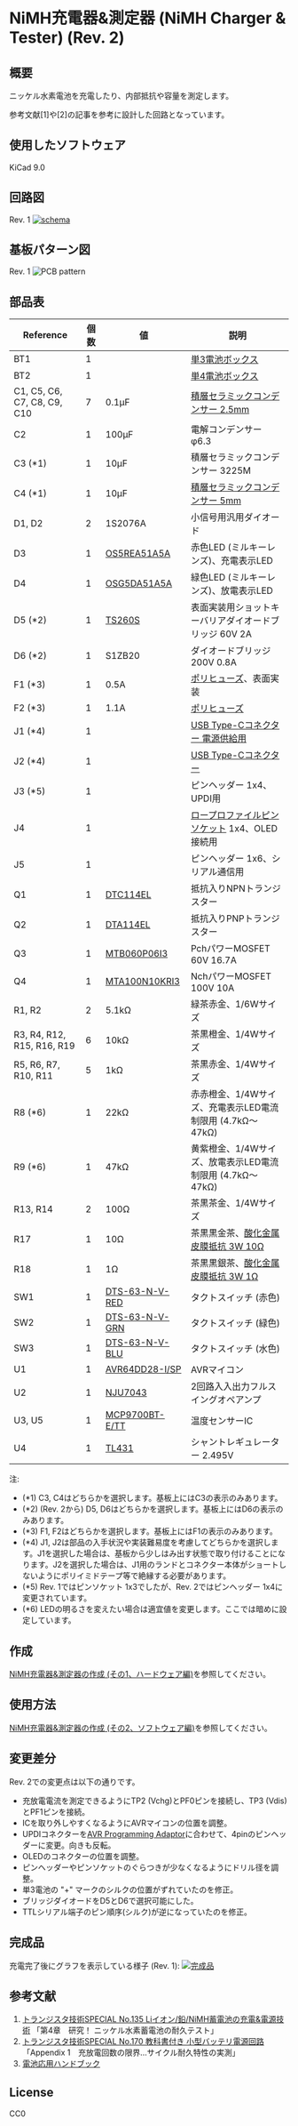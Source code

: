 # NiMH充電器&測定器 (NiMH Charger & Tester) (Rev. 2)

## 概要

ニッケル水素電池を充電したり、内部抵抗や容量を測定します。

参考文献\[1\]や\[2\]の記事を参考に設計した回路となっています。


## 使用したソフトウェア

KiCad 9.0


## 回路図

Rev. 1
[![schema](https://raw.githubusercontent.com/k-takata/PCB_NiMH_Charger_Tester/master/images/schema.png)](https://raw.githubusercontent.com/k-takata/PCB_NiMH_Charger_Tester/master/images/schema.pdf)


## 基板パターン図

Rev. 1
![PCB pattern](https://raw.githubusercontent.com/k-takata/PCB_NiMH_Charger_Tester/master/images/pcb-pattern.png)


## 部品表

| Reference                 |個数|値    | 説明 |
|---------------------------|----|------|------|
|BT1                        |   1|      |[単3電池ボックス](https://akizukidenshi.com/catalog/g/g100308/)|
|BT2                        |   1|      |[単4電池ボックス](https://akizukidenshi.com/catalog/g/g102670/)|
|C1, C5, C6, C7, C8, C9, C10|   7|0.1μF|[積層セラミックコンデンサー 2.5mm](https://akizukidenshi.com/catalog/g/g113582/)|
|C2                         |   1|100μF|電解コンデンサー φ6.3|
|C3 (\*1)                   |   1| 10μF|積層セラミックコンデンサー 3225M|
|C4 (\*1)                   |   1| 10μF|[積層セラミックコンデンサー 5mm](https://akizukidenshi.com/catalog/g/g103095/)|
|D1, D2                     |   2|1S2076A|小信号用汎用ダイオード|
|D3                         |   1|[OS5REA51A5A](https://akizukidenshi.com/catalog/g/g114209/)|赤色LED (ミルキーレンズ)、充電表示LED|
|D4                         |   1|[OSG5DA51A5A](https://akizukidenshi.com/catalog/g/g114207/)|緑色LED (ミルキーレンズ)、放電表示LED|
|D5 (\*2)                   |   1|[TS260S](https://akizukidenshi.com/catalog/g/g115166/)|表面実装用ショットキーバリアダイオードブリッジ 60V 2A|
|D6 (\*2)                   |   1|S1ZB20|ダイオードブリッジ 200V 0.8A|
|F1 (\*3)                   |   1|  0.5A|[ポリヒューズ](https://akizukidenshi.com/catalog/g/g115300/)、表面実装|
|F2 (\*3)                   |   1|  1.1A|[ポリヒューズ](https://akizukidenshi.com/catalog/g/g100507/)|
|J1 (\*4)                   |   1|      |[USB Type-Cコネクター 電源供給用](https://akizukidenshi.com/catalog/g/g116438/)|
|J2 (\*4)                   |   1|      |[USB Type-Cコネクター](https://akizukidenshi.com/catalog/g/g114356/)|
|J3 (\*5)                   |   1|      |ピンヘッダー 1x4、UPDI用|
|J4                         |   1|      |[ロープロファイルピンソケット](https://akizukidenshi.com/catalog/g/g100661/) 1x4、OLED接続用|
|J5                         |   1|      |ピンヘッダー 1x6、シリアル通信用|
|Q1                         |   1|[DTC114EL](https://akizukidenshi.com/catalog/g/g112467/)|抵抗入りNPNトランジスター|
|Q2                         |   1|[DTA114EL](https://akizukidenshi.com/catalog/g/g112464/)|抵抗入りPNPトランジスター|
|Q3                         |   1|[MTB060P06I3](https://akizukidenshi.com/catalog/g/g116095/)|PchパワーMOSFET 60V 16.7A|
|Q4                         |   1|[MTA100N10KRI3](https://akizukidenshi.com/catalog/g/g115847/)|NchパワーMOSFET 100V 10A|
|R1, R2                     |   2|5.1kΩ|緑茶赤金、1/6Wサイズ|
|R3, R4, R12, R15, R16, R19 |   6| 10kΩ|茶黒橙金、1/4Wサイズ|
|R5, R6, R7, R10, R11       |   5|  1kΩ|茶黒赤金、1/4Wサイズ|
|R8 (\*6)                   |   1| 22kΩ|赤赤橙金、1/4Wサイズ、充電表示LED電流制限用 (4.7kΩ～47kΩ)|
|R9 (\*6)                   |   1| 47kΩ|黄紫橙金、1/4Wサイズ、放電表示LED電流制限用 (4.7kΩ～47kΩ)|
|R13, R14                   |   2| 100Ω|茶黒茶金、1/4Wサイズ|
|R17                        |   1|  10Ω|茶黒黒金茶、[酸化金属皮膜抵抗 3W 10Ω](https://akizukidenshi.com/catalog/g/g111015/)|
|R18                        |   1|   1Ω|茶黒黒銀茶、[酸化金属皮膜抵抗 3W 1Ω](https://akizukidenshi.com/catalog/g/g111013/)|
|SW1                        |   1|[DTS-63-N-V-RED](https://akizukidenshi.com/catalog/g/g103646/)|タクトスイッチ (赤色)|
|SW2                        |   1|[DTS-63-N-V-GRN](https://akizukidenshi.com/catalog/g/g103651/)|タクトスイッチ (緑色)|
|SW3                        |   1|[DTS-63-N-V-BLU](https://akizukidenshi.com/catalog/g/g103649/)|タクトスイッチ (水色)|
|U1                         |   1|[AVR64DD28-I/SP](https://akizukidenshi.com/catalog/g/g118314/)|AVRマイコン|
|U2                         |   1|[NJU7043](https://akizukidenshi.com/catalog/g/g106840/)|2回路入入出力フルスイングオペアンプ|
|U3, U5                     |   1|[MCP9700BT-E/TT](https://akizukidenshi.com/catalog/g/g130948/)|温度センサーIC|
|U4                         |   1|[TL431](https://akizukidenshi.com/catalog/g/g112018/)|シャントレギュレーター 2.495V|

注:
* (\*1) C3, C4はどちらかを選択します。基板上にはC3の表示のみあります。
* (\*2) (Rev. 2から) D5, D6はどちらかを選択します。基板上にはD6の表示のみあります。
* (\*3) F1, F2はどちらかを選択します。基板上にはF1の表示のみあります。
* (\*4) J1, J2は部品の入手状況や実装難易度を考慮してどちらかを選択します。J1を選択した場合は、基板から少しはみ出す状態で取り付けることになります。J2を選択した場合は、J1用のランドとコネクター本体がショートしないようにポリイミドテープ等で絶縁する必要があります。
* (\*5) Rev. 1ではピンソケット 1x3でしたが、Rev. 2ではピンヘッダー 1x4に変更されています。
* (\*6) LEDの明るさを変えたい場合は適宜値を変更します。ここでは暗めに設定しています。


## 作成

[NiMH充電器&測定器の作成 (その1、ハードウェア編)](https://zenn.dev/k_takata/articles/nimh-charger-tester-1)を参照してください。


## 使用方法

[NiMH充電器&測定器の作成 (その2、ソフトウェア編)](https://zenn.dev/k_takata/articles/nimh-charger-tester-2)を参照してください。


## 変更差分

Rev. 2での変更点は以下の通りです。

* 充放電電流を測定できるようにTP2 (Vchg)とPF0ピンを接続し、TP3 (Vdis)とPF1ピンを接続。
* ICを取り外しやすくなるようにAVRマイコンの位置を調整。
* UPDIコネクターを[AVR Programming Adaptor](https://www.microchip.com/en-us/development-tool/AC31S18A)に合わせて、4pinのピンヘッダーに変更。向きも反転。
* OLEDのコネクターの位置を調整。
* ピンヘッダーやピンソケットのぐらつきが少なくなるようにドリル径を調整。
* 単3電池の "+" マークのシルクの位置がずれていたのを修正。
* ブリッジダイオードをD5とD6で選択可能にした。
* TTLシリアル端子のピン順序(シルク)が逆になっていたのを修正。


## 完成品

充電完了後にグラフを表示している様子 (Rev. 1):
[![完成品](https://raw.githubusercontent.com/k-takata/PCB_NiMH_Charger_Tester/master/images/graph-charge-thumb.jpg)](https://raw.githubusercontent.com/k-takata/PCB_NiMH_Charger_Tester/master/images/graph-charge.jpg)


## 参考文献

1. [トランジスタ技術SPECIAL No.135 Liイオン/鉛/NiMH蓄電池の充電&電源技術](https://shop.cqpub.co.jp/hanbai/books/46/46751.html) 「第4章　研究！ ニッケル水素蓄電池の耐久テスト」
2. [トランジスタ技術SPECIAL No.170 教科書付き 小型バッテリ電源回路](https://www.cqpub.co.jp/trs/trsp170.htm) 「Appendix 1　充放電回数の限界…サイクル耐久特性の実測」
3. [電池応用ハンドブック](https://www.cqpub.co.jp/hanbai/books/34/34461.htm)


## License

CC0
